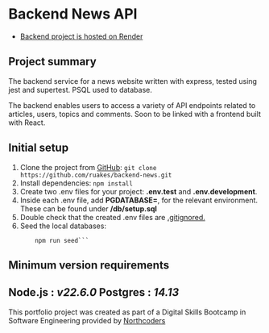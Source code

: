 # Backend News API

- [Backend project is hosted on Render](https://backend-news-tssw.onrender.com/api)

## Project summary
The backend service for a news website written with express, tested using jest and supertest. PSQL used to database.

The backend enables users to access a variety of API endpoints related to articles, users, topics and comments. Soon to be linked with a frontend built with React. 

## Initial setup
1. Clone the project from [GitHub](https://github.com/ruakes/backend-news):
    ```git clone https://github.com/ruakes/backend-news.git```
2. Install dependencies:
    ```npm install```
3. Create two .env files for your project: **.env.test** and **.env.development**.
4. Inside each .env file, add **PGDATABASE=<databaseName>**, for the relevant environment. These can be found under **/db/setup.sql** 
5. Double check that the created .env files are <ins>.gitignored.</ins>
6. Seed the local databases:
    ``` npm run setup-dbs
        npm run seed```

## Minimum version requirements
**Node.js :** *v22.6.0*
**Postgres :** *14.13*
--- 

This portfolio project was created as part of a Digital Skills Bootcamp in Software Engineering provided by [Northcoders](https://northcoders.com/)
